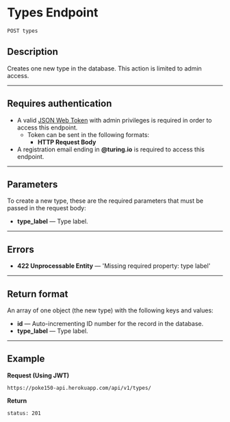 # Types Endpoint

```
POST types
```

## Description

Creates one new type in the database. This action is limited to admin access.

***

## Requires authentication

- A valid [JSON Web Token](https://jwt.io/) with admin privileges is required in order to access this endpoint.
  - Token can be sent in the following formats:
    - **HTTP Request Body**
- A registration email ending in **@turing.io** is required to access this endpoint.

***

## Parameters

To create a new type, these are the required parameters that must be passed in the request body:
- **type_label** — Type label.

***

## Errors

- **422 Unprocessable Entity** — 'Missing required property: type label'

***

## Return format

An array of one object (the new type) with the following keys and values:

- **id** — Auto-incrementing ID number for the record in the database.
- **type_label** — Type label.

***

## Example

**Request (Using JWT)**

```
https://poke150-api.herokuapp.com/api/v1/types/
```

**Return**

`status: 201`

```json

```
